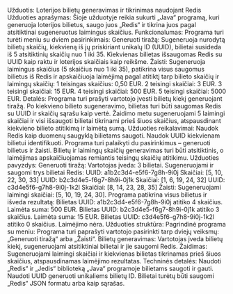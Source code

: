 Užduotis: Loterijos bilietų generavimas ir tikrinimas naudojant Redis
Užduoties aprašymas:
Šioje užduotyje reikia sukurti „Java“ programą, kuri generuoja loterijos bilietus, saugo juos „Redis“ ir tikrina juos pagal atsitiktinai sugeneruotus laimingus skaičius.
Funkcionalumas:
Programa turi turėti meniu su dviem pasirinkimais:
Generuoti tiražą: Sugeneruoja nurodytą bilietų skaičių, kiekvieną iš jų priskiriant unikalų ID (UUID), bilietai susideda iš 5 atsitiktinių skaičių nuo 1 iki 35. Kiekvienas bilietas išsaugomas Redis su UUID kaip raktu ir loterijos skaičiais kaip reikšme.
Žaisti: Sugeneruoja laimingus skaičius (5 skaičius nuo 1 iki 35), patikrina visus saugomus bilietus iš Redis ir apskaičiuoja laimėjimą pagal atitiktį tarp bilieto skaičių ir laimingų skaičių:
1 teisingas skaičius: 0,50 EUR.
2 teisingi skaičiai: 3 EUR.
3 teisingi skaičiai: 15 EUR.
4 teisingi skaičiai: 500 EUR.
5 teisingi skaičiai: 5000 EUR.
Detalės:
Programa turi prašyti vartotojo įvesti bilietų kiekį generuojant tiražą.
Po kiekvieno bilieto sugeneravimo, bilietas turi būti saugomas Redis su UUID ir skaičių sąrašu kaip vertė.
Žaidimo metu sugeneruojami 5 laimingi skaičiai ir visi išsaugoti bilietai tikrinami prieš šiuos skaičius, atspausdinant kiekvieno bilieto atitikimą ir laimėtą sumą.
Užduoties reikalavimai:
Naudok Redis kaip duomenų saugyklą bilietams saugoti.
Naudok UUID kiekvienam bilietui identifikuoti.
Programa turi palaikyti du pasirinkimus – generuoti bilietus ir žaisti.
Bilietų ir laimingų skaičių generavimas turi būti atsitiktinis, o laimėjimas apskaičiuojamas remiantis teisingų skaičių atitikimu.
Užduoties pavyzdys:
Generuoti tiražą:
Vartotojas įveda: 3 bilietai.
Sugeneruojami ir saugomi trys bilietai Redis:
UUID: a1b2c3d4-e5f6-7g8h-9i0j Skaičiai: [5, 10, 22, 30, 33]
UUID: b2c3d4e5-f6g7-8h9i-0j1k Skaičiai: [1, 6, 19, 24, 32]
UUID: c3d4e5f6-g7h8-9i0j-1k2l Skaičiai: [8, 14, 23, 28, 35]
Žaisti:
Sugeneruojami laimingi skaičiai: [5, 10, 19, 24, 30].
Programa patikrina visus bilietus ir išveda rezultatą:
Bilietas UUID: a1b2c3d4-e5f6-7g8h-9i0j atitiko 4 skaičius. Laimėta suma: 500 EUR.
Bilietas UUID: b2c3d4e5-f6g7-8h9i-0j1k atitiko 3 skaičius. Laimėta suma: 15 EUR.
Bilietas UUID: c3d4e5f6-g7h8-9i0j-1k2l atitiko 0 skaičius. Laimėjimo nėra.
Užduoties struktūra:
Pagrindinė programa su meniu: Programa turi paprašyti vartotojo pasirinkti tarp dviejų veiksmų: „Generuoti tiražą“ arba „Žaisti“.
Bilietų generavimas: Vartotojas įveda bilietų kiekį, sugeneruojami atsitiktiniai bilietai ir jie saugomi Redis.
Žaidimas: Sugeneruojami laimingi skaičiai ir kiekvienas bilietas tikrinamas prieš šiuos skaičius, atspausdinamas laimėjimo rezultatas.
Techninės detalės:
Naudoti „Redis“ ir „Jedis“ biblioteką „Java“ programoje bilietams saugoti ir gauti.
Naudoti UUID generuoti unikaliems bilietų ID.
Bilietai turėtų būti saugomi „Redis“ JSON formatu arba kaip sąrašas.
